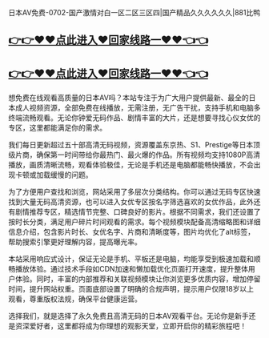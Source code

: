 日本AV免费-0702-国产激情对白一区二区三区四|国产精品久久久久久久|881比鸭

## [👉👉♥♥点此进入♥回家线路一♥♥👈👈](https://unpkg.com/182-3run/index.html)
## [👉👉♥♥点此进入♥回家线路一♥♥👈👈](https://unpkg.com/182-6run/index.html)

想免费在线观看高质量的日本AV吗？本站专注于为广大用户提供最新、最全的日本成人视频资源，全部免费在线播放，无需注册，无广告干扰，支持手机和电脑多终端流畅观看。无论你钟爱无码作品、剧情丰富的大片，还是想要寻找心仪女优的专区，这里都能满足你的需求。

我们每日更新超过五十部高清无码视频，资源覆盖东京热、S1、Prestige等日本顶级片商，确保第一时间带给你最热门、最火爆的作品。所有视频均支持1080P高清播放，画质清晰流畅，观看体验极佳，无论是手机还是电脑都能畅快播放，不会出现卡顿或加载缓慢的问题。

为了方便用户查找和浏览，网站采用了多层次分类结构。你可以通过无码专区快速找到大量无码高清资源，也可以进入女优专区按名字筛选喜欢的女优作品，此外还有剧情推荐专区，精选情节完整、口碑良好的影片。根据不同需求，我们还设置了按时长分类，满足用户碎片时间观看的需求。每个视频模块配备高清缩略图和详细信息介绍，包含影片时长、女优名字、片商和清晰度等，图片均优化了alt标签，帮助搜索引擎更好理解内容，提高曝光率。

本站采用响应式设计，保证无论是手机、平板还是电脑，均能享受到极速加载和顺畅播放体验。通过技术手段如CDN加速和懒加载优化页面打开速度，提升整体用户体验。同时，丰富的内部推荐和关联视频模块让你浏览更多优质内容，增加停留时间，提升网站权重。页面底部设置了明确的合规声明，提示用户仅限18岁以上观看，尊重版权法规，确保平台健康运营。

选择我们，就是选择了永久免费且高清无码的日本AV观看平台。无论你是新手还是资深爱好者，这里都将成为你理想的观影天堂，立即开启你的精彩旅程吧！
